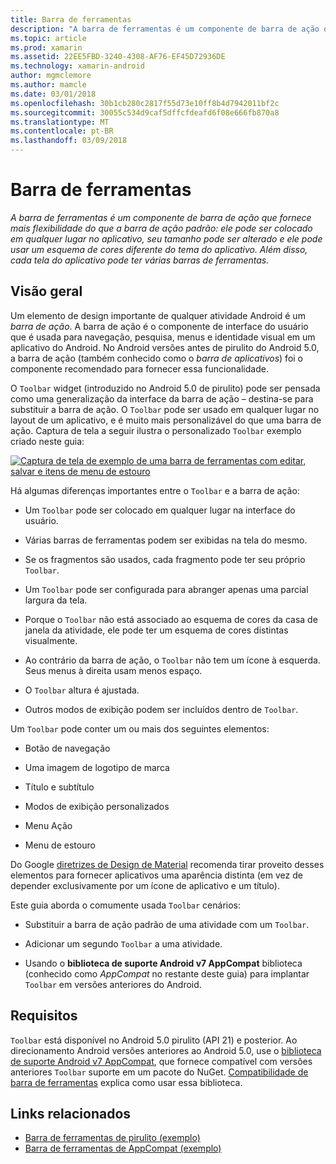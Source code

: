 ```yaml
---
title: Barra de ferramentas
description: "A barra de ferramentas é um componente de barra de ação que fornece mais flexibilidade do que a barra de ação padrão: ele pode ser colocado em qualquer lugar no aplicativo, seu tamanho pode ser alterado e ele pode usar um esquema de cores diferente do tema do aplicativo. Além disso, cada tela do aplicativo pode ter várias barras de ferramentas."
ms.topic: article
ms.prod: xamarin
ms.assetid: 22EE5FBD-3240-4308-AF76-EF45D72936DE
ms.technology: xamarin-android
author: mgmclemore
ms.author: mamcle
ms.date: 03/01/2018
ms.openlocfilehash: 30b1cb280c2817f55d73e10ff8b4d7942011bf2c
ms.sourcegitcommit: 30055c534d9caf5dffcfdeafd6f08e666fb870a8
ms.translationtype: MT
ms.contentlocale: pt-BR
ms.lasthandoff: 03/09/2018
---
```

# <a name="toolbar"></a>Barra de ferramentas

_A barra de ferramentas é um componente de barra de ação que fornece mais flexibilidade do que a barra de ação padrão: ele pode ser colocado em qualquer lugar no aplicativo, seu tamanho pode ser alterado e ele pode usar um esquema de cores diferente do tema do aplicativo. Além disso, cada tela do aplicativo pode ter várias barras de ferramentas._

 
## <a name="overview"></a>Visão geral

Um elemento de design importante de qualquer atividade Android é um *barra de ação*. A barra de ação é o componente de interface do usuário que é usada para navegação, pesquisa, menus e identidade visual em um aplicativo do Android. No Android versões antes de pirulito do Android 5.0, a barra de ação (também conhecido como o *barra de aplicativos*) foi o componente recomendado para fornecer essa funcionalidade. 

O `Toolbar` widget (introduzido no Android 5.0 de pirulito) pode ser pensada como uma generalização da interface da barra de ação &ndash; destina-se para substituir a barra de ação. O `Toolbar` pode ser usado em qualquer lugar no layout de um aplicativo, e é muito mais personalizável do que uma barra de ação. Captura de tela a seguir ilustra o personalizado `Toolbar` exemplo criado neste guia: 

[![Captura de tela de exemplo de uma barra de ferramentas com editar, salvar e itens de menu de estouro](images/01-toolbar-sml.png)](images/01-toolbar.png#lightbox)

Há algumas diferenças importantes entre o `Toolbar` e a barra de ação: 

-   Um `Toolbar` pode ser colocado em qualquer lugar na interface do usuário.

-   Várias barras de ferramentas podem ser exibidas na tela do mesmo.

-   Se os fragmentos são usados, cada fragmento pode ter seu próprio `Toolbar`. 

-   Um `Toolbar` pode ser configurada para abranger apenas uma parcial largura da tela. 

-   Porque o `Toolbar` não está associado ao esquema de cores da casa de janela da atividade, ele pode ter um esquema de cores distintas visualmente. 

-   Ao contrário da barra de ação, o `Toolbar` não tem um ícone à esquerda. Seus menus à direita usam menos espaço. 

-   O `Toolbar` altura é ajustada. 

-   Outros modos de exibição podem ser incluídos dentro de `Toolbar`. 

Um `Toolbar` pode conter um ou mais dos seguintes elementos: 

-   Botão de navegação

-   Uma imagem de logotipo de marca

-   Título e subtítulo

-   Modos de exibição personalizados

-   Menu Ação

-   Menu de estouro

Do Google [diretrizes de Design de Material](https://material.google.com/) recomenda tirar proveito desses elementos para fornecer aplicativos uma aparência distinta (em vez de depender exclusivamente por um ícone de aplicativo e um título). 

Este guia aborda o comumente usada `Toolbar` cenários:

-   Substituir a barra de ação padrão de uma atividade com um `Toolbar`. 

-   Adicionar um segundo `Toolbar` a uma atividade.

-   Usando o **biblioteca de suporte Android v7 AppCompat** biblioteca (conhecido como *AppCompat* no restante deste guia) para implantar `Toolbar` em versões anteriores do Android. 

 
 
## <a name="requirements"></a>Requisitos

`Toolbar` está disponível no Android 5.0 pirulito (API 21) e posterior. Ao direcionamento Android versões anteriores ao Android 5.0, use o [biblioteca de suporte Android v7 AppCompat](https://www.nuget.org/packages/Xamarin.Android.Support.v7.AppCompat/), que fornece compatível com versões anteriores `Toolbar` suporte em um pacote do NuGet. 
[Compatibilidade de barra de ferramentas](~/android/user-interface/controls/tool-bar/toolbar-compatibility.md) explica como usar essa biblioteca. 




## <a name="related-links"></a>Links relacionados

- [Barra de ferramentas de pirulito (exemplo)](https://developer.xamarin.com/samples/monodroid/android5.0/Toolbar/)
- [Barra de ferramentas de AppCompat (exemplo)](https://developer.xamarin.com/samples/monodroid/Supportv7/AppCompat/Toolbar/)
